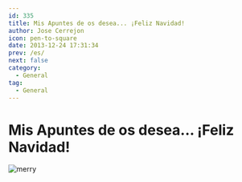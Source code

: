 ```yaml
---
id: 335
title: Mis Apuntes de os desea... ¡Feliz Navidad!
author: Jose Cerrejon
icon: pen-to-square
date: 2013-12-24 17:31:34
prev: /es/
next: false
category:
  - General
tag:
  - General
---
```


# Mis Apuntes de os desea... ¡Feliz Navidad!

![merry](/images/2013/12/merry_christmas.jpg)
